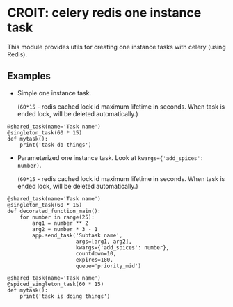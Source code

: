 # CROIT: celery redis one instance task
This module provides utils for creating one instance tasks with celery (using Redis).

## Examples
- Simple one instance task.

  (`60*15` - redis cached lock id maximum lifetime in seconds. When task is ended lock, will be deleted automatically.)
```
@shared_task(name='Task name')
@singleton_task(60 * 15)
def mytask():
    print('task do things')
```

- Parameterized one instance task. Look at `kwargs={'add_spices': number)`.

  (`60*15` - redis cached lock id maximum lifetime in seconds. When task is ended lock, will be deleted automatically.)
```
@shared_task(name='Task name')
@singleton_task(60 * 15)
def decorated_function_main():
    for number in range(25):
        arg1 = number ** 2
        arg2 = number * 3 - 1
        app.send_task('Subtask name',
                      args=[arg1, arg2],
                      kwargs={'add_spices': number},
                      countdown=10,
                      expires=180,
                      queue='priority_mid')
                      
@shared_task(name='Task name')
@spiced_singleton_task(60 * 15)
def mytask():
    print('task is doing things')
```
